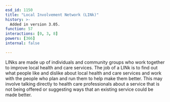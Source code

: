 ```yaml
---
esd_id: 1150
title: "Local Involvement Network (LINk)"
history: >-
  Added in version 3.05.
function: 57
interactions: [0, 3, 8]
powers: [366]
internal: false

---
```


LINks are made up of individuals and community groups who work together to improve local health and care services. The job of a LINk is to find out what people like and dislike about local health and care services and work with the people who plan and run them to help make them better. This may involve talking directly to health care professionals about a service that is not being offered or suggesting ways that an existing service could be made better.

